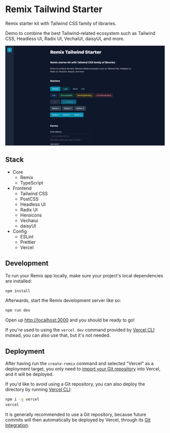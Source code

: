 # Remix Tailwind Starter

Remix starter kit with Tailwind CSS family of libraries.

Demo to combine the best Tailwind-related ecosystem such as Tailwind
CSS, Headless UI, Radix UI, VechaiUI, daisyUI, and more.

![Screenshot](public/screenshot.png)

## Stack

- Core
  - Remix
  - TypeScript
- Frontend
  - Tailwind CSS
  - PostCSS
  - Headless UI
  - Radix UI
  - Heroicons
  - Vechaiui
  - daisyUI
- Config
  - ESLint
  - Prettier
  - Vercel

## Development

To run your Remix app locally, make sure your project's local dependencies are installed:

```sh
npm install
```

Afterwards, start the Remix development server like so:

```sh
npm run dev
```

Open up [http://localhost:3000](http://localhost:3000) and you should be ready to go!

If you're used to using the `vercel dev` command provided by [Vercel CLI](https://vercel.com/cli) instead, you can also use that, but it's not needed.

## Deployment

After having run the `create-remix` command and selected "Vercel" as a deployment target, you only need to [import your Git repository](https://vercel.com/new) into Vercel, and it will be deployed.

If you'd like to avoid using a Git repository, you can also deploy the directory by running [Vercel CLI](https://vercel.com/cli):

```sh
npm i -g vercel
vercel
```

It is generally recommended to use a Git repository, because future commits will then automatically be deployed by Vercel, through its [Git Integration](https://vercel.com/docs/concepts/git).
